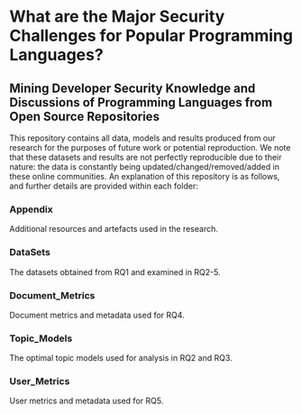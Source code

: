 # What are the Major Security Challenges for Popular Programming Languages?
## Mining Developer Security Knowledge and Discussions of Programming Languages from Open Source Repositories

This repository contains all data, models and results produced from our research for the purposes of future work or potential reproduction. We note that these datasets and results are not perfectly reproducible due to their nature: the data is constantly being updated/changed/removed/added in these online communities. An explanation of this repository is as follows, and further details are provided within each folder:

### Appendix
Additional resources and artefacts used in the research.
### DataSets
The datasets obtained from RQ1 and examined in RQ2-5.
### Document_Metrics
Document metrics and metadata used for RQ4.
### Topic_Models
The optimal topic models used for analysis in RQ2 and RQ3.
### User_Metrics
User metrics and metadata used for RQ5. 
